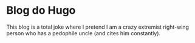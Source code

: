 # Blog do Hugo

This blog is a total joke where I pretend I am a crazy extremist right-wing person who has a pedophile uncle (and cites him constantly).